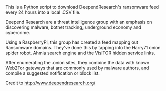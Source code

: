 This is a Python script to download DeependResearch's ransomware feed every 24 hours into a local .CSV file.




Deepend Research are a threat intelligence group with an emphasis on discovering malware, botnet tracking, underground economy and cybercrime.

Using a RaspberryPi, this group has created a feed mapping out Ransomware domains. They've done this by tapping into the Harry71 onion spider robot, Ahmia search engine and the VisiTOR hidden service links. 

After enumerating the .onion sites, they combine the data with known Web2Tor gateways that are commonly used by malware authors, and compile a suggested notification or block list. 


Credit to http://www.deependresearch.org/
